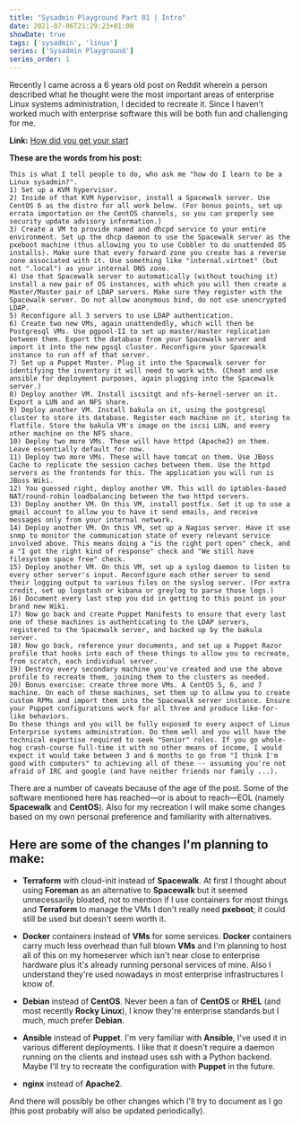 ```yaml
---
title: "Sysadmin Playground Part 01 | Intro"
date: 2021-07-06T21:29:23+01:00
showDate: true
tags: ['sysadmin', 'linux']
series: ['Sysadmin Playground']
series_order: 1
---
```

Recently I came across a 6 years old post on Reddit wherein a person described what he thought were the most important areas of enterprise Linux systems administration, I decided to recreate it. Since I haven't worked much with enterprise software this will be both fun and challenging for me.

**Link:** [How did you get your start](https://www.reddit.com/r/linuxadmin/comments/2s924h/comment/cnnw1ma/)

**These are the words from his post:**

```
This is what I tell people to do, who ask me "how do I learn to be a Linux sysadmin?".
1) Set up a KVM hypervisor.
2) Inside of that KVM hypervisor, install a Spacewalk server. Use CentOS 6 as the distro for all work below. (For bonus points, set up errata importation on the CentOS channels, so you can properly see security update advisory information.)
3) Create a VM to provide named and dhcpd service to your entire environment. Set up the dhcp daemon to use the Spacewalk server as the pxeboot machine (thus allowing you to use Cobbler to do unattended OS installs). Make sure that every forward zone you create has a reverse zone associated with it. Use something like "internal.virtnet" (but not ".local") as your internal DNS zone.
4) Use that Spacewalk server to automatically (without touching it) install a new pair of OS instances, with which you will then create a Master/Master pair of LDAP servers. Make sure they register with the Spacewalk server. Do not allow anonymous bind, do not use unencrypted LDAP.
5) Reconfigure all 3 servers to use LDAP authentication.
6) Create two new VMs, again unattendedly, which will then be Postgresql VMs. Use pgpool-II to set up master/master replication between them. Export the database from your Spacewalk server and import it into the new pgsql cluster. Reconfigure your Spacewalk instance to run off of that server.
7) Set up a Puppet Master. Plug it into the Spacewalk server for identifying the inventory it will need to work with. (Cheat and use ansible for deployment purposes, again plugging into the Spacewalk server.)
8) Deploy another VM. Install iscsitgt and nfs-kernel-server on it. Export a LUN and an NFS share.
9) Deploy another VM. Install bakula on it, using the postgresql cluster to store its database. Register each machine on it, storing to flatfile. Store the bakula VM's image on the iscsi LUN, and every other machine on the NFS share.
10) Deploy two more VMs. These will have httpd (Apache2) on them. Leave essentially default for now.
11) Deploy two more VMs. These will have tomcat on them. Use JBoss Cache to replicate the session caches between them. Use the httpd servers as the frontends for this. The application you will run is JBoss Wiki.
12) You guessed right, deploy another VM. This will do iptables-based NAT/round-robin loadbalancing between the two httpd servers.
13) Deploy another VM. On this VM, install postfix. Set it up to use a gmail account to allow you to have it send emails, and receive messages only from your internal network.
14) Deploy another VM. On this VM, set up a Nagios server. Have it use snmp to monitor the communication state of every relevant service involved above. This means doing a "is the right port open" check, and a "I got the right kind of response" check and "We still have filesystem space free" check.
15) Deploy another VM. On this VM, set up a syslog daemon to listen to every other server's input. Reconfigure each other server to send their logging output to various files on the syslog server. (For extra credit, set up logstash or kibana or greylog to parse those logs.)
16) Document every last step you did in getting to this point in your brand new Wiki.
17) Now go back and create Puppet Manifests to ensure that every last one of these machines is authenticating to the LDAP servers, registered to the Spacewalk server, and backed up by the bakula server.
18) Now go back, reference your documents, and set up a Puppet Razor profile that hooks into each of these things to allow you to recreate, from scratch, each individual server.
19) Destroy every secondary machine you've created and use the above profile to recreate them, joining them to the clusters as needed.
20) Bonus exercise: create three more VMs. A CentOS 5, 6, and 7 machine. On each of these machines, set them up to allow you to create custom RPMs and import them into the Spacewalk server instance. Ensure your Puppet configurations work for all three and produce like-for-like behaviors.
Do these things and you will be fully exposed to every aspect of Linux Enterprise systems administration. Do them well and you will have the technical expertise required to seek "Senior" roles. If you go whole-hog crash-course full-time it with no other means of income, I would expect it would take between 3 and 6 months to go from "I think I'm good with computers" to achieving all of these -- assuming you're not afraid of IRC and google (and have neither friends nor family ...).
```

There are a number of caveats because of the age of the post. Some of the software mentioned here has reached—or is about to reach—EOL (namely **Spacewalk** and **CentOS**). Also for my recreation I will make some changes based on my own personal preference and familiarity with alternatives.

## Here are some of the changes I'm planning to make:

* **Terraform** with cloud-init instead of **Spacewalk**.
At first I thought about using **Foreman** as an alternative to **Spacewalk** but it seemed unnecessarily bloated, not to mention if I use containers for most things and **Terraform** to manage the VMs I don't really need **pxeboot**; it could still be used but doesn't seem worth it.

* **Docker** containers instead of **VMs** for some services.
**Docker** containers carry much less overhead than full blown **VMs** and I'm planning to host all of this on my homeserver which isn't near close to enterprise hardware plus it's already running personal services of mine. Also I understand they're used nowadays in most enterprise infrastructures I know of.

* **Debian** instead of **CentOS**.
Never been a fan of **CentOS** or **RHEL** (and most recently **Rocky Linux**), I know they're enterprise standards but I much, much prefer **Debian**.
* **Ansible** instead of **Puppet**.
I'm very familiar with **Ansible**, I've used it in various different deployments. I like that it doesn't require a daemon running on the clients and instead uses ssh with a Python backend. Maybe I'll try to recreate the configuration with **Puppet** in the future.
* **nginx** instead of **Apache2**.

And there will possibly be other changes which I'll try to document as I go (this post probably will also be updated periodically).
